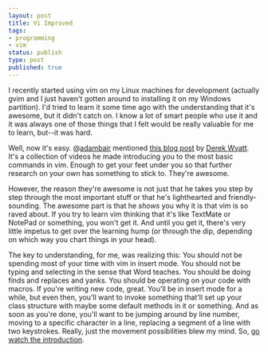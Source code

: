 ```yaml
---
layout: post
title: Vi Improved
tags:
- programming
- vim
status: publish
type: post
published: true
---
```

I recently started using vim on my Linux machines for development (actually gvim and I just haven't gotten around to installing it on my Windows partition). I'd tried to learn it some time ago with the understanding that it's awesome, but it didn't catch on. I know a lot of smart people who use it and it was always one of those things that I felt would be really valuable for me to learn, but--it was hard.

Well, now it's easy. @<a href="http://twitter.com/adambair">adambair</a> mentioned <a href="http://www.derekwyatt.org/vim/vim-tutorial-videos/vim-novice-tutorial-videos/">this blog post</a> by <a href="http://www.derekwyatt.org/">Derek Wyatt</a>. It's a collection of videos he made introducing you to the most basic commands in vim. Enough to get your feet under you so that further research on your own has something to stick to. They're awesome.

However, the reason they're awesome is not just that he takes you step by step through the most important stuff or that he's lighthearted and friendly-sounding. The awesome part is that he <em>shows</em> you why it is that vim is so raved about. If you try to learn vim thinking that it's like TextMate or NotePad or something, you won't get it. And until you get it, there's very little impetus to get over the learning hump (or through the dip, depending on which way you chart things in your head).

The key to understanding, for me, was realizing this: You should not be spending most of your time with vim in insert mode. You should not be typing and selecting in the sense that Word teaches. You should be doing finds and replaces and yanks. You should be operating on your code with macros. If you're writing new code, great. You'll be in insert mode for a while, but even then, you'll want to invoke something that'll set up your class structure with maybe some default methods in it or something. And as soon as you're done, you'll want to be jumping around by line number, moving to a specific character in a line, replacing a segment of a line with two keystrokes. Really, just the movement possibilities blew my mind. So, <a href="http://vimeo.com/6999927">go watch the introduction</a>.
